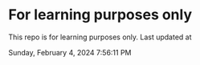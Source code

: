 # For learning purposes only
This repo is for learning purposes only.
Last updated at

Sunday, February 4, 2024 7:56:11 PM

